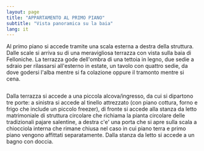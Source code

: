 ```yaml
---
layout: page
title: "APPARTAMENTO AL PRIMO PIANO"
subtitle: "Vista panoramica su la baia"
lang: it
---
```

Al primo piano si accede tramite una scala esterna a destra della struttura. Dalle scale si arriva su di una meravigliosa terrazza con vista sulla baia di Felloniche. La terrazza gode dell'ombra di una tettoia in legno, due sedie a sdraio per rilassarsi all'esterno in estate, un tavolo con quattro sedie, da dove godersi l'alba mentre si fa colazione oppure il tramonto mentre si cena.

<div class="box alt">
<div class="row uniform 50%">
<div class="4u"><span class="image fit"><img src="./images/t2.jpg" alt="" /></span></div>
<div class="4u"><span class="image fit"><img src="./images/t1.jpg" alt="" /></span></div>
<div class="4u"><span class="image fit"><img src="./images/pic03.jpg" alt="" /></span></div>
</div>
</div>


Dalla terrazza si accede a una piccola alcova/ingresso, da cui si dipartono tre porte: a sinistra si accede al tinello attrezzato (con piano cottura, forno e frigo che include un piccolo freezer), di fronte si accede alla stanza da letto matrimoniale di struttura circolare che richiama la pianta circolare delle tradizionali pajare salentine, a destra c'e' una porta che si apre sulla scala a chiocciola interna che rimane chiusa nel caso in cui piano terra e primo piano vengono affittati separatamente. Dalla stanza da letto si accede a un bagno con doccia.

<div class="box alt">
<div class="row uniform 50%">
<div class="4u"><span class="image fit"><img src="./images/ff2.jpg" alt="" /></span></div>
<div class="4u"><span class="image fit"><img src="./images/ff1.jpg" alt="" /></span></div>
<div class="4u"><span class="image fit"><img src="./images/ff3.jpg" alt="" /></span></div>
</div>
</div>

